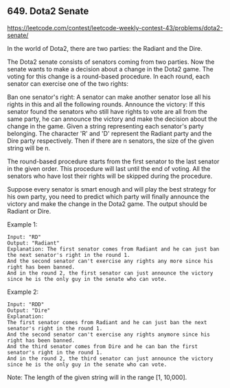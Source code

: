 ## 649. Dota2 Senate

https://leetcode.com/contest/leetcode-weekly-contest-43/problems/dota2-senate/

In the world of Dota2, there are two parties: the Radiant and the Dire.

The Dota2 senate consists of senators coming from two parties. Now the senate wants to make a decision about a change in the Dota2 game. The voting for this change is a round-based procedure. In each round, each senator can exercise one of the two rights:

Ban one senator's right:
A senator can make another senator lose all his rights in this and all the following rounds.
Announce the victory:
If this senator found the senators who still have rights to vote are all from the same party, he can announce the victory and make the decision about the change in the game.
Given a string representing each senator's party belonging. The character 'R' and 'D' represent the Radiant party and the Dire party respectively. Then if there are n senators, the size of the given string will be n.

The round-based procedure starts from the first senator to the last senator in the given order. This procedure will last until the end of voting. All the senators who have lost their rights will be skipped during the procedure.

Suppose every senator is smart enough and will play the best strategy for his own party, you need to predict which party will finally announce the victory and make the change in the Dota2 game. The output should be Radiant or Dire.

Example 1:

```
Input: "RD"
Output: "Radiant"
Explanation: The first senator comes from Radiant and he can just ban the next senator's right in the round 1.
And the second senator can't exercise any rights any more since his right has been banned.
And in the round 2, the first senator can just announce the victory since he is the only guy in the senate who can vote.
```

Example 2:

```
Input: "RDD"
Output: "Dire"
Explanation:
The first senator comes from Radiant and he can just ban the next senator's right in the round 1.
And the second senator can't exercise any rights anymore since his right has been banned.
And the third senator comes from Dire and he can ban the first senator's right in the round 1.
And in the round 2, the third senator can just announce the victory since he is the only guy in the senate who can vote.
```

Note:
The length of the given string will in the range [1, 10,000].
